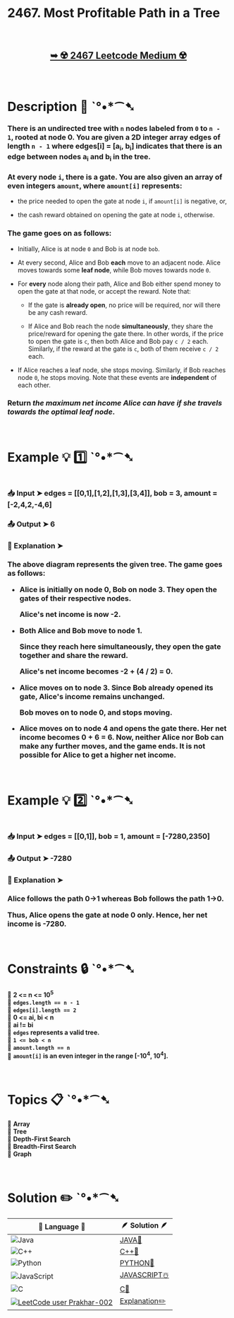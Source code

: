 # 2467. Most Profitable Path in a Tree

</br>

<h2 align="center"> 

<a href="https://leetcode.com/problems/most-profitable-path-in-a-tree/description/?envType=daily-question&envId=2025-02-24
"><strong>➥ ☢️ 2467 Leetcode Medium ☢️ </strong></a>
</h2>

</br>

# Description 📜 ˋ°•*⁀➷

### There is an undirected tree with `n` nodes labeled from `0` to `n - 1`, rooted at node 0. You are given a 2D integer array edges of length `n - 1` where edges[i] = [a<sub>i</sub>, b<sub>i</sub>] indicates that there is an edge between nodes a<sub>i</sub> and b<sub>i</sub> in the tree.

### At every node `i`, there is a gate. You are also given an array of even integers `amount`, where `amount[i]` represents:

- the price needed to open the gate at node `i`, if `amount[i]` is negative, or,

- the cash reward obtained on opening the gate at node `i`, otherwise.

### The game goes on as follows:

- Initially, Alice is at node `0` and Bob is at node `bob`.

- At every second, Alice and Bob **each** move to an adjacent node. Alice moves towards some **leaf node**, while Bob moves towards node `0`.

- For **every** node along their path, Alice and Bob either spend money to open the gate at that node, or accept the reward. Note that:

    - If the gate is **already open**, no price will be required, nor will there be any cash reward.

    - If Alice and Bob reach the node **simultaneously**, they share the price/reward for opening the gate there. In other words, if the price to open the gate is `c`, then both Alice and Bob pay `c / 2` each. Similarly, if the reward at the gate is `c`, both of them receive `c / 2` each.

- If Alice reaches a leaf node, she stops moving. Similarly, if Bob reaches node `0`, he stops moving. Note that these events are **independent** of each other.

### Return *the **maximum** net income Alice can have if she travels towards the optimal leaf node*.

</br>

# Example 💡 1️⃣ ˋ°•*⁀➷

<img src="" width="" height=""/>

  ### 📥 Input  ➤ edges = [[0,1],[1,2],[1,3],[3,4]], bob = 3, amount = [-2,4,2,-4,6]

  ### 📤 Output  ➤ 6

  ### 🔦 Explanation  ➤ 

<h3>

The above diagram represents the given tree. The game goes as follows:

- Alice is initially on node 0, Bob on node 3. They open the gates of their respective nodes.

  Alice's net income is now -2.

- Both Alice and Bob move to node 1. 

  Since they reach here simultaneously, they open the gate together and share the reward.

  Alice's net income becomes -2 + (4 / 2) = 0.

- Alice moves on to node 3. Since Bob already opened its gate, Alice's income remains unchanged.

  Bob moves on to node 0, and stops moving.

- Alice moves on to node 4 and opens the gate there. Her net income becomes 0 + 6 = 6.
Now, neither Alice nor Bob can make any further moves, and the game ends.
It is not possible for Alice to get a higher net income.  

</h3>

</br>

# Example 💡 2️⃣ ˋ°•*⁀➷

<img src="" width="" height=""/>

  ### 📥 Input ➤ edges = [[0,1]], bob = 1, amount = [-7280,2350]

  ### 📤 Output  ➤ -7280

  ### 🔦 Explanation ➤ 

<h3>

Alice follows the path 0->1 whereas Bob follows the path 1->0.

Thus, Alice opens the gate at node 0 only. Hence, her net income is -7280.

</h3>

</br>

# Constraints 🔒 ˋ°•*⁀➷

🔹 **2 <= n <= 10<sup>5</sup>** </br>
🔹 **`edges.length == n - 1`** </br>
🔹 **`edges[i].length == 2`** </br>
🔹 **0 <= ai, bi < n** </br>
🔹 **ai != bi** </br>
🔹 **`edges` represents a valid tree.** </br>
🔹 **`1 <= bob < n`** </br>
🔹 **`amount.length == n`** </br>
🔹 **`amount[i]` is an even integer in the range [-10<sup>4</sup>, 10<sup>4</sup>].** </br>

</br>

# Topics 📋 ˋ°•*⁀➷

🔸 **Array**  </br>
🔸 **Tree**  </br>
🔸 **Depth-First Search**  </br>
🔸 **Breadth-First Search**  </br>
🔸 **Graph**  </br>

</br>

# Solution ✏️ ˋ°•*⁀➷

| 📒 Language 📒  | 🪶 Solution 🪶 |
| ------------- | ------------- |
|  ![Java](https://img.shields.io/badge/java-%23ED8B00.svg?style=for-the-badge&logo=openjdk&logoColor=white)  | [JAVA🍁]() |
|  ![C++](https://img.shields.io/badge/c++-%2300599C.svg?style=for-the-badge&logo=c%2B%2B&logoColor=white)  | [C++🎲]()  |
|  ![Python](https://img.shields.io/badge/python-3670A0?style=for-the-badge&logo=python&logoColor=ffdd54)    | [PYTHON🍰]() |
| ![JavaScript](https://img.shields.io/badge/javascript-%23323330.svg?style=for-the-badge&logo=javascript&logoColor=%23F7DF1E)   | [JAVASCRIPT☃️]() |
|   ![C](https://img.shields.io/badge/c-%2300599C.svg?style=for-the-badge&logo=c&logoColor=white)   | [C💖]()  |
| [![LeetCode user Prakhar-002](https://img.shields.io/badge/dynamic/json?style=for-the-badge&labelColor=black&color=%23ffa116&label=Solved&query=solvedOverTotal&url=https%3A%2F%2Fleetcode-badge.vercel.app%2Fapi%2Fusers%2FPrakhar-002&logo=leetcode&logoColor=yellow)](https://leetcode.com/Prakhar-002/)  | [Explanation✏️]() |


